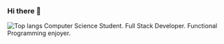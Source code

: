 ### Hi there 👋
![Top langs](https://github-readme-stats.vercel.app/api/top-langs?username=rembrandtcosta&hide=Makefile&langs_count=10)
Computer Science Student. Full Stack Developer. Functional Programming enjoyer. 
<!--
**rembrandtcosta/rembrandtcosta** is a ✨ _special_ ✨ repository because its `README.md` (this file) appears on your GitHub profile.

Here are some ideas to get you started:

- 🔭 I’m currently working on ...
- 🌱 I’m currently learning ...
- 👯 I’m looking to collaborate on ...
- 🤔 I’m looking for help with ...
- 💬 Ask me about ...
- 📫 How to reach me: ...
- 😄 Pronouns: ...
- ⚡ Fun fact: ...
-->
